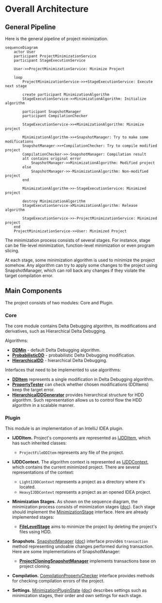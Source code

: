 # Overall Architecture

## General Pipeline

Here is the general pipeline of project minimization.
```mermaid
sequenceDiagram
    actor User
    participant ProjectMinimizationService
    participant StageExecutionService
    
    User->>ProjectMinimizationService: Minimize Project
    
    loop
        ProjectMinimizationService->>+StageExecutionService: Execute next stage

        create participant MinimizationAlgorithm
        StageExecutionService->>MinimizationAlgorithm: Initialize algorithm
        
        participant SnapshotManager
        participant CompilationChecker

        StageExecutionService->>+MinimizationAlgorithm: Minimize project
        
        MinimizationAlgorithm->>+SnapshotManager: Try to make some modifications
        SnapshotManager->>+CompilationChecker: Try to compile modified project
        CompilationChecker->>-SnapshotManager: Compilation result 
        alt contains original error
            SnapshotManager->>MinimizationAlgorithm: Modified project
        else
            SnapshotManager->>-MinimizationAlgorithm: Non-modified project
        end
        
        MinimizationAlgorithm->>-StageExecutionService: Minimized project

        destroy MinimizationAlgorithm
        StageExecutionService-xMinimizationAlgorithm: Release algorithm
        
        StageExecutionService->>-ProjectMinimizationService: Minimized project
    end
    ProjectMinimizationService->>User: Minimized Project
```

The minimization process consists of several stages.
For instance, stage can be file-level minimization, function-level minimization or even program slicing.

At each stage, some minimization algorithm is used to minimize the project somehow. 
Any algorithm can try to apply some changes to the project using SnapshotManager, 
which can roll back any changes if they violate the target compilation error.

## Main Components

The project consists of two modules: Core and Plugin.

### Core

The core module contains Delta Debugging algorithm,
its modifications and derivatives, such as Hierarchical Delta Debugging.

Algorithms:

- **[DDMin][ddmin]** - default Delta Debugging algorithm.
- **[ProbabilisticDD][pdd]** - probabilistic Delta Debugging modification.
- **[HierarchicalDD][hdd]** - hierarchical Delta Debugging.

[ddmin]: ../project-minimization-core/src/main/kotlin/org/plan/research/minimization/core/algorithm/dd/impl/DDMin.kt
[pdd]: ../project-minimization-core/src/main/kotlin/org/plan/research/minimization/core/algorithm/dd/impl/ProbabilisticDD.kt
[hdd]: ../project-minimization-core/src/main/kotlin/org/plan/research/minimization/core/algorithm/dd/hierarchical/HierarchicalDD.kt

Interfaces that need to be implemented to use algorithms:

- **[DDItem][item]** represents a single modification in Delta Debugging algorithm.
- **[PropertyTester][tester]** can check whether chosen modifications (DDItems) keep the target error.
- **[HierarchicalDDGenerator][generator]** provides hierarchical structure for HDD algorithm. 
Such representation allows us to control flow the HDD algorithm in a scalable manner.

[item]: ../project-minimization-core/src/main/kotlin/org/plan/research/minimization/core/model/DDItem.kt
[tester]: ../project-minimization-core/src/main/kotlin/org/plan/research/minimization/core/model/PropertyTester.kt
[generator]: ../project-minimization-core/src/main/kotlin/org/plan/research/minimization/core/algorithm/dd/hierarchical/HierarchicalDDGenerator.kt

### Plugin

This module is an implementation of an IntelliJ IDEA plugin.

- **IJDDItem.**
Project's components are represented as [IJDDItem][ij-item], which has such inherited classes:
  - `ProjectFileDDItem` represents any file of the project.

- **IJDDContext.**
The algorithm context is represented as [IJDDContext][ij-context], which contains the current minimized project.
There are several representations of the context:
  - `LightIJDDContext` represents a project as a directory where it's located.
  - `HeavyIJDDContext` represents a project as an opened IDEA project.

- **Minimization Stages.** 
As shown on the sequence diagram, the minimization process consists of minimization stages ([doc][stage-doc]).
Each stage should implement the [MinimizationStage][stage] interface.
Here are already implemented stages:
  - **[FileLevelStage][fl-stage-doc]** aims to minimize the project by deleting the project's files using HDD.

- **Snapshots.**
[SnapshotManager][snapshot] ([doc][snapshot-doc])
interface provides `transaction` method representing undoable changes performed during transaction.
Here are some implementations of SnapshotManager:
  - **[ProjectCloningSnapshotManager][project-cloning]** implements transactions base on project cloning.

- **Compilation.**
[CompilationPropertyChecker][compilation] interface provides methods for checking compilation errors of the project.

- **Settings.**
[MinimizationPluginState][state] ([doc][settings-doc]) describes settings such as minimization stages, their order and own settings for each stage.

  

[stage-doc]: MinimizationStages.md
[fl-stage-doc]: MinimizationStages.md#File-level-stage
[snapshot-doc]: SnapshotManagers.md
[settings-doc]: Settings.md

[stage]: ../project-minimization-plugin/src/main/kotlin/org/plan/research/minimization/plugin/model/MinimizationStage.kt
[ij-item]: ../project-minimization-plugin/src/main/kotlin/org/plan/research/minimization/plugin/model/IJDDItem.kt
[ij-context]: ../project-minimization-plugin/src/main/kotlin/org/plan/research/minimization/plugin/model/IJDDContext.kt
[snapshot]: ../project-minimization-plugin/src/main/kotlin/org/plan/research/minimization/plugin/model/snapshot/SnapshotManager.kt
[project-cloning]: ../project-minimization-plugin/src/main/kotlin/org/plan/research/minimization/plugin/snapshot/ProjectCloningSnapshotManager.kt
[compilation]: ../project-minimization-plugin/src/main/kotlin/org/plan/research/minimization/plugin/model/CompilationPropertyChecker.kt
[state]: ../project-minimization-plugin/src/main/kotlin/org/plan/research/minimization/plugin/settings/MinimizationPluginState.kt
